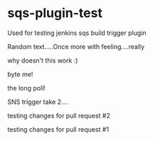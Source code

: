 sqs-plugin-test
===============

Used for testing jenkins sqs build trigger plugin

Random text.....Once more with feeling....really

why doesn't this work :)

byte me!

the long poll!

SNS trigger take 2....

testing changes for pull request #2

testing changes for pull request #1
